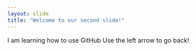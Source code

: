 ```yaml
---
layout: slide
title: "Welcome to our second slide!"
---
```

I am learning how to use GitHub
Use the left arrow to go back!
